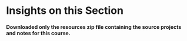# Insights on this Section
#### Downloaded only the resources zip file containing the source projects and notes for this course.

